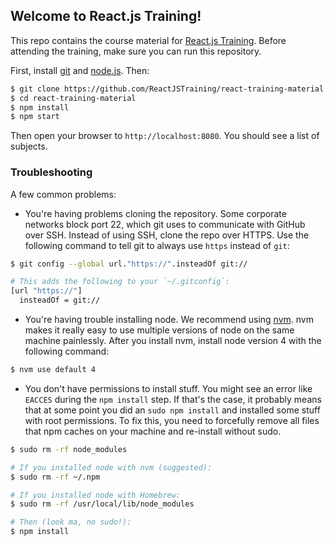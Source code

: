 ## Welcome to React.js Training!

This repo contains the course material for [React.js Training](https://reactjs-training.com/). Before attending the training, make sure you can run this repository.

First, install [git](http://git-scm.com/downloads) and [node.js](https://nodejs.org/). Then:

```sh
$ git clone https://github.com/ReactJSTraining/react-training-material.git
$ cd react-training-material
$ npm install
$ npm start
```

Then open your browser to `http://localhost:8080`. You should see a list of subjects.

### Troubleshooting

A few common problems:

- You're having problems cloning the repository. Some corporate networks block port 22, which git uses to communicate with GitHub over SSH. Instead of using SSH, clone the repo over HTTPS. Use the following command to tell git to always use `https` instead of `git`:

```sh
$ git config --global url."https://".insteadOf git://

# This adds the following to your `~/.gitconfig`:
[url "https://"]
  insteadOf = git://
```

- You're having trouble installing node. We recommend using [nvm](https://github.com/creationix/nvm). nvm makes it really easy to use multiple versions of node on the same machine painlessly. After you install nvm, install node version 4 with the following command:

```sh
$ nvm use default 4
```

- You don't have permissions to install stuff. You might see an error like `EACCES` during the `npm install` step. If that's the case, it probably means that at some point you did an `sudo npm install` and installed some stuff with root permissions. To fix this, you need to forcefully remove all files that npm caches on your machine and re-install without sudo.

```sh
$ sudo rm -rf node_modules

# If you installed node with nvm (suggested):
$ sudo rm -rf ~/.npm 

# If you installed node with Homebrew:
$ sudo rm -rf /usr/local/lib/node_modules

# Then (look ma, no sudo!):
$ npm install
```
